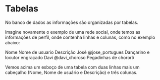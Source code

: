 # Tabelas

No banco de dados as informações são organizadas por tabelas.

Imagine novamente o exemplo de uma rede social, onde temos as informações de perfil, onde contenha linhas e colunas, como no exemplo abaixo:

  Nome      Nome de usuario     Descrição
  José      @jose_portugues     Dançarino e locutor engraçado
  Davi      @davi_choroso       Pegadinhas de chororô

  Vemos acima um esboço de uma tabela com duas linhas mais um cabeçalho (Nome, Nome de usuário e Descrição) e três colunas.

  